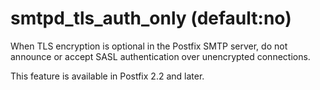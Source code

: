 # smtpd_tls_auth_only (default:no) 

 When TLS encryption is optional in the Postfix SMTP server, do
not announce or accept SASL authentication over unencrypted
connections. 

 This feature is available in Postfix 2.2 and later.  


